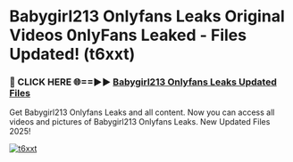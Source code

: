 # Babygirl213 Onlyfans Leaks Original Videos 0nlyFans Leaked - Files Updated! (t6xxt)

<h3>🔴 CLICK HERE 🌐==►► <a href="https://tinyurl.com/brd5kh86" rel="nofollow">Babygirl213 Onlyfans Leaks Updated Files</a></h3>

Get Babygirl213 Onlyfans Leaks and all content. Now you can access all videos and pictures of Babygirl213 Onlyfans Leaks. New Updated Files 2025!

[![t6xxt](https://i.imgur.com/K7sEzmb.gif)](https://tinyurl.com/brd5kh86)
